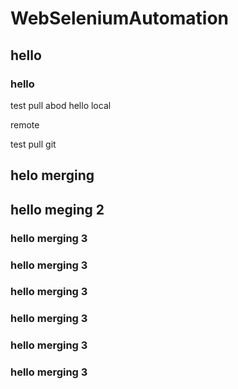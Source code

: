﻿# WebSeleniumAutomation
## hello
### hello

test pull
abod
hello local

remote

test pull git


## helo merging
## hello meging 2

### hello merging 3 
### hello merging 3 
### hello merging 3 
### hello merging 3 
### hello merging 3 
### hello merging 3 